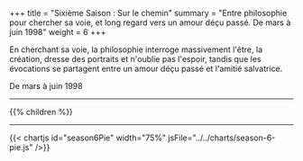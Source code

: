 +++
title = "Sixième Saison : Sur le chemin"
summary = "Entre philosophie pour chercher sa voie, et long regard vers un amour déçu passé. De mars à juin 1998"
weight = 6
+++

En cherchant sa voie, la philosophie interroge massivement l'être, la création, dresse des portraits et n'oublie pas l'espoir, tandis que les évocations se partagent entre un amour déçu passé et l'amitié salvatrice.

De mars à juin 1998

---
{{% children  %}}

---
{{< chartjs id="season6Pie" width="75%" jsFile="../../charts/season-6-pie.js" />}}
